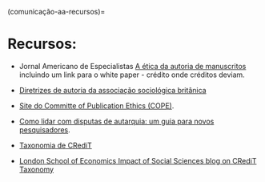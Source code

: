 (comunicação-aa-recursos)=
# Recursos:
* Jornal Americano de Especialistas [A ética da autoria de manuscritos](https://www.aje.com/en/arc/ethics-manuscript-authorship/e) incluindo um link para o white paper - crédito onde créditos deviam.

* [Diretrizes de autoria da associação sociológica britânica](https://www.britsoc.co.uk/publications/guidelines-reports/authorship-guidelines.aspx)

* [Site do Committe of Publication Ethics (COPE)](https://publicationethics.org/).

* [Como lidar com disputas de autarquia: um guia para novos pesquisadores](https://publicationethics.org/files/2003pdf12_0.pdf).

* [Taxonomia de CRediT](https://casrai.org/credit/)

* [London School of Economics Impact of Social Sciences blog on CRediT Taxonomy](https://blogs.lse.ac.uk/impactofsocialsciences/2020/01/20/credit-check-should-we-welcome-tools-to-differentiate-the-contributions-made-to-academic-papers/)



